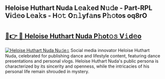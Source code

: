 ## Heloise Huthart Nuda L𝚎a𝚔ed N𝚞𝚍e - Part-RPL Vi𝚍𝚎o L𝚎a𝚔s - H𝚘𝚝 O𝚗𝚕yf𝚊ns P𝚑𝚘tos oq8rO

# <h2><a href="http://kff4kwc.oniu.top/?m=Heloise+Huthart+Nuda">🔗👉 🔴 Heloise Huthart Nuda P𝚑ot𝚘𝚜 V𝚒d𝚎o</a></h2>

[![Heloise Huthart Nuda Nu𝚍e𝚜](https://i.imgur.com/0qMVB7G.gif)](http://kff4kwc.oniu.top/?m=Heloise+Huthart+Nuda)
Social media innovator Heloise Huthart Nuda, celebrated for publishing dance and lifestyle content, featuring dance presentations and personal vlogs. Heloise Huthart Nuda's public persona is characterized by its sincerity and openness, while the intricacies of his personal life remain shrouded in mystery.  
